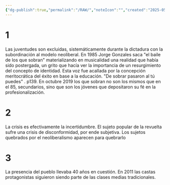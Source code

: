 ```yaml
---
{"dg-publish":true,"permalink":"/RAW/","noteIcon":"","created":"2025-05-29T16:16:08.088-04:00"}
---
```



# 1
Las juventudes son excluidas, sistemáticamente durante la dictadura con la subordinación al modelo neoliberal. En 1985  Jorge Gonzales saca "el baile de los que sobran" materializando en musicalidad una realidad que había sido postergada, un grito que hacía ver la importancia de un resurgimiento del concepto de identidad. Esta voz fue acallada por la concepción meritocrática del éxito en base a la educación. "De sobrar pasaron al tú puedes" . p139. En octubre 2019 los que sobran no son los mismos que en el 85, secundarios, sino que son los jóvenes que depositaron su fé en la profesionalización.
# 2
La crisis es efectivamente la incertidumbre. El sujeto popular de la revuelta sufre una crisis de disconformidad, por ende subjetiva. Los sujetos quebrados por el neoliberalismo aparecen para quebrarlo
# 3
La presencia del pueblo llevaba 40 años en cuestión. En 2011 las castas protagonistas siguieron siendo parte de las clases medias tradicionales.